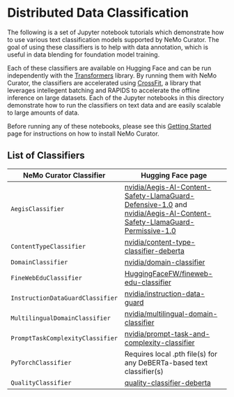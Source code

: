 # Distributed Data Classification
The following is a set of Jupyter notebook tutorials which demonstrate how to use various text classification models supported by NeMo Curator.
The goal of using these classifiers is to help with data annotation, which is useful in data blending for foundation model training.

Each of these classifiers are available on Hugging Face and can be run independently with the [Transformers](https://github.com/huggingface/transformers) library.
By running them with NeMo Curator, the classifiers are accelerated using [CrossFit](https://github.com/rapidsai/crossfit), a library that leverages intellegent batching and RAPIDS to accelerate the offline inference on large datasets.
Each of the Jupyter notebooks in this directory demonstrate how to run the classifiers on text data and are easily scalable to large amounts of data.

Before running any of these notebooks, please see this [Getting Started](https://github.com/NVIDIA/NeMo-Curator?tab=readme-ov-file#get-started) page for instructions on how to install NeMo Curator.

## List of Classifiers

<div align="center">

| NeMo Curator Classifier | Hugging Face page |
| --- | --- |
| `AegisClassifier` | [nvidia/Aegis-AI-Content-Safety-LlamaGuard-Defensive-1.0](https://huggingface.co/nvidia/Aegis-AI-Content-Safety-LlamaGuard-Defensive-1.0) and [nvidia/Aegis-AI-Content-Safety-LlamaGuard-Permissive-1.0](https://huggingface.co/nvidia/Aegis-AI-Content-Safety-LlamaGuard-Permissive-1.0) |
| `ContentTypeClassifier` | [nvidia/content-type-classifier-deberta](https://huggingface.co/nvidia/content-type-classifier-deberta) |
| `DomainClassifier` | [nvidia/domain-classifier](https://huggingface.co/nvidia/domain-classifier) |
| `FineWebEduClassifier` | [HuggingFaceFW/fineweb-edu-classifier](https://huggingface.co/HuggingFaceFW/fineweb-edu-classifier) |
| `InstructionDataGuardClassifier` | [nvidia/instruction-data-guard](https://huggingface.co/nvidia/instruction-data-guard) |
| `MultilingualDomainClassifier` | [nvidia/multilingual-domain-classifier](https://huggingface.co/nvidia/multilingual-domain-classifier) |
| `PromptTaskComplexityClassifier` | [nvidia/prompt-task-and-complexity-classifier](https://huggingface.co/nvidia/prompt-task-and-complexity-classifier) |
| `PyTorchClassifier` | Requires local .pth file(s) for any DeBERTa-based text classifier(s) |
| `QualityClassifier` | [quality-classifier-deberta](https://huggingface.co/nvidia/quality-classifier-deberta) |

</div>
